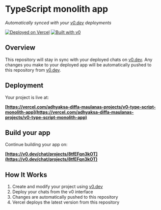 # TypeScript monolith app

*Automatically synced with your [v0.dev](https://v0.dev) deployments*

[![Deployed on Vercel](https://img.shields.io/badge/Deployed%20on-Vercel-black?style=for-the-badge&logo=vercel)](https://vercel.com/adhyaksa-diffa-maulanas-projects/v0-type-script-monolith-app)
[![Built with v0](https://img.shields.io/badge/Built%20with-v0.dev-black?style=for-the-badge)](https://v0.dev/chat/projects/8tfEFqn3kOT)

## Overview

This repository will stay in sync with your deployed chats on [v0.dev](https://v0.dev).
Any changes you make to your deployed app will be automatically pushed to this repository from [v0.dev](https://v0.dev).

## Deployment

Your project is live at:

**[https://vercel.com/adhyaksa-diffa-maulanas-projects/v0-type-script-monolith-app](https://vercel.com/adhyaksa-diffa-maulanas-projects/v0-type-script-monolith-app)**

## Build your app

Continue building your app on:

**[https://v0.dev/chat/projects/8tfEFqn3kOT](https://v0.dev/chat/projects/8tfEFqn3kOT)**

## How It Works

1. Create and modify your project using [v0.dev](https://v0.dev)
2. Deploy your chats from the v0 interface
3. Changes are automatically pushed to this repository
4. Vercel deploys the latest version from this repository